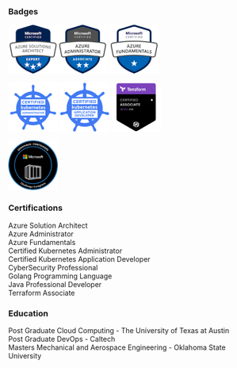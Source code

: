 <br>

### Badges
<img src="images/azure-sa.png?raw=true" width="100" height="100"/><img src="images/azure-administrator.png?raw=true" width="100" height="100"/> <img src="images/azure-fundamentals.png?raw=true" width="100" height="100"/>  

<img src="images/cka.png?raw=true" width="100" height="100"/>   <img src="images/ckad.png?raw=true" width="100" height="100"/> <img src="images/terraform.png?raw=true" width="100" height="100"/>

<img src="images/containers.png?raw=true" width="100" height="100"/>   

### Certifications

Azure Solution Architect<br>
Azure Administrator<br>
Azure Fundamentals<br>
Certified Kubernetes Administrator<br>
Certified Kubernetes Application Developer<br>
CyberSecurity Professional<br>
Golang Programming Language<br>
Java Professional Developer<br>
Terraform Associate<br>

<!-- ### Experience in
Ansible,
Azure, 
Azure DevOps, 
CICD, 
Docker, 
Dynatrace, 
Elastic Search,
Gitlab, 
Golang, 
Java, 
Jenkins, 
Kafka, 
Kubernetes,
SonarQube, 
Terraform, 
TIBCO, 
UrbanCode Deploy -->

### Education
Post Graduate Cloud Computing - The University of Texas at Austin<br>
Post Graduate DevOps - Caltech<br>
Masters Mechanical and Aerospace Engineering - Oklahoma State University<br>

